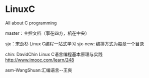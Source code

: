 # LinuxC
All about C programming

master：主控文档（事在四方，机在中央）

sjx：宋劲杉 Linux C编程一站式学习
sjx-new: 编排方式为每章一个目录

chin: DavidChin Linux C语言编程基本原理与实践 http://www.imooc.com/learn/248

asm-WangShuan:汇编语言--王爽


